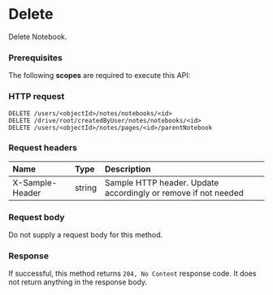 # Delete

Delete Notebook.
### Prerequisites
The following **scopes** are required to execute this API: 
### HTTP request
<!-- { "blockType": "ignored" } -->
```http
DELETE /users/<objectId>/notes/notebooks/<id>
DELETE /drive/root/createdByUser/notes/notebooks/<id>
DELETE /users/<objectId>/notes/pages/<id>/parentNotebook

```
### Request headers
| Name       | Type | Description|
|:---------------|:--------|:----------|
| X-Sample-Header  | string  | Sample HTTP header. Update accordingly or remove if not needed|

### Request body
Do not supply a request body for this method.


### Response
If successful, this method returns `204, No Content` response code. It does not return anything in the response body.


<!-- uuid: cfe36506-792b-4056-b896-443ba1deaf72
2015-10-25 11:57:35 UTC -->
<!-- {
  "type": "#page.annotation",
  "description": "Delete",
  "keywords": "",
  "section": "documentation",
  "tocPath": ""
}-->